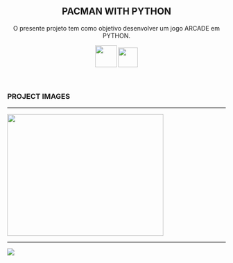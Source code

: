 <p align="center">
 <h2 align="center">PACMAN WITH PYTHON</h2>
  <p align="center">O presente projeto tem como objetivo desenvolver um jogo ARCADE em PYTHON.</p>
</p>


<p align='center'>
<img height="50" width="50" src="https://user-images.githubusercontent.com/81829451/130332045-11a04c69-e64f-48a8-967f-4e6608acbf67.png" /> 
<img height="45" width="45" src="https://user-images.githubusercontent.com/81829451/130332183-46768152-d978-49c4-9319-4780776bcea3.png" />

</a>&nbsp;&nbsp;&nbsp;&nbsp;


  ### PROJECT IMAGES
 <hr>

<img src="https://user-images.githubusercontent.com/81829451/130333805-cb4742ed-3e2f-410e-a4b3-d3072b6c8e01.png" width="360" height="280">


 <hr>
<p align=''>
  <a href="https://www.linkedin.com/in/mdsds/"><img src="https://img.shields.io/badge/linkedin-%230077B5.svg?&style=for-the-badge&logo=linkedin&logoColor=white" /></a>&nbsp;&nbsp;&nbsp;&nbsp;
 
 


